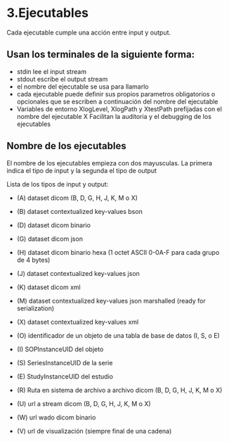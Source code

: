 # 3.Ejecutables

Cada ejecutable cumple una acción entre input y output.

## Usan los terminales de la siguiente forma:

- stdin lee el input stream
- stdout escribe el output stream
- el nombre del ejecutable se usa para llamarlo
- cada ejecutable puede definir sus propios parametros obligatorios o opcionales que se escriben a continuación del nombre del ejecutable
- Variables de entorno XlogLevel, XlogPath y XtestPath prefijadas con el nombre del ejecutable X Facilitan la auditoria y el debugging de los ejecutables

## Nombre de los ejecutables
El nombre de los ejecutables empieza con dos mayusculas. La primera indica el tipo de input y la segunda el tipo de output

Lista de los tipos de input y output:
-    (A) dataset dicom (B, D, G, H, J, K, M o X)
-    (B) dataset contextualized key-values bson
-    (D) dataset dicom binario
-    (G) dataset dicom json
-    (H) dataset dicom binario hexa (1 octet ASCII 0-0A-F para cada grupo de 4 bytes)
-    (J) dataset contextualized key-values json
-    (K) dataset dicom xml
-    (M) dataset contextualized key-values json marshalled (ready for serialization)
-    (X) dataset contextualized key-values xml

-    (O) identificador de un objeto de una tabla de base de datos (I, S, o E)
-    (I) SOPInstanceUID del objeto
-    (S) SeriesInstanceUID de la serie
-    (E) StudyInstanceUID del estudio

-    (R) Ruta en sistema de archivo a archivo dicom (B, D, G, H, J, K, M o X)
-    (U) url a stream dicom (B, D, G, H, J, K, M o X)
-    (W) url wado dicom binario
-    (V) url de visualización (siempre final de una cadena)
